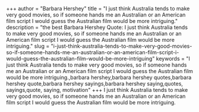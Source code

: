 +++
author = "Barbara Hershey"
title = "I just think Australia tends to make very good movies, so if someone hands me an Australian or an American film script I would guess the Australian film would be more intriguing."
description = "the best Barbara Hershey Quote: I just think Australia tends to make very good movies, so if someone hands me an Australian or an American film script I would guess the Australian film would be more intriguing."
slug = "i-just-think-australia-tends-to-make-very-good-movies-so-if-someone-hands-me-an-australian-or-an-american-film-script-i-would-guess-the-australian-film-would-be-more-intriguing"
keywords = "I just think Australia tends to make very good movies, so if someone hands me an Australian or an American film script I would guess the Australian film would be more intriguing.,barbara hershey,barbara hershey quotes,barbara hershey quote,barbara hershey sayings,barbara hershey saying,quotes, sayings,quote, saying, motivation"
+++
I just think Australia tends to make very good movies, so if someone hands me an Australian or an American film script I would guess the Australian film would be more intriguing.

